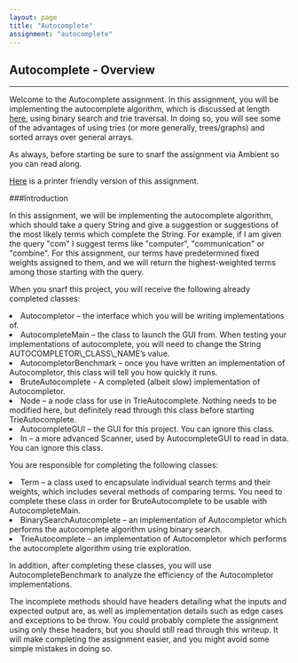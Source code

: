 ```yaml
---
layout: page
title: "Autocomplete"
assignment: "autocomplete"
---
```


## Autocomplete - Overview
---

Welcome to the Autocomplete assignment. In this assignment, you will be implementing the autocomplete algorithm, which is discussed at length [here](/autocomplete/1-autocomplete-algorithm.html), using binary search and trie traversal. In doing so, you will see some of the advantages of using tries (or more generally, trees/graphs) and sorted arrays over general arrays.

As always, before starting be sure to snarf the assignment via Ambient so you can read along.

[Here](printer-friendly.html) is a printer friendly version of this assignment.

###Introduction

In this assignment, we will be implementing the autocomplete algorithm, which should take a query String and give a suggestion or suggestions of the most likely  terms which complete the String. For example, if I am given the query "com" I suggest terms like "computer", "communication" or "combine". For this assignment, our terms have predetermined fixed weights assigned to them, and we will return the highest-weighted terms among those starting with the query.

When you snarf this project, you will receive the following already completed classes:

<li>Autocompletor – the interface which you will be writing implementations of.</li>
<li>AutocompleteMain – the class to launch the GUI from. When testing your implementations of autocomplete, you will need to change the String AUTOCOMPLETOR\_CLASS\_NAME’s value.</li>
<li>AutocompletorBenchmark – once you have written an implementation of Autocompletor, this class will tell you how quickly it runs.</li>
<li>BruteAutocomplete - A completed (albeit slow) implementation of Autocompletor. </li>
<li>Node – a node class for use in TrieAutocomplete. Nothing needs to be modified here, but definitely read through this class before starting TrieAutocomplete.</li>
<li>AutocompleteGUI – the GUI for this project. You can ignore this class.</li>
<li>In – a more advanced Scanner, used by AutocompleteGUI to read in data. You can ignore this class.</li>

You are responsible for completing the following classes:

<li>Term – a class used to encapsulate individual search terms and their weights, which includes several methods of comparing terms. You need to complete these class in order for BruteAutocomplete to be usable with AutocompleteMain.</li>
<li>BinarySearchAutocomplete – an implementation of Autocompletor which performs the autocomplete algorithm using binary search.</li>
<li>TrieAutocomplete – an implementation of Autocompletor which performs the autocomplete algorithm using trie exploration.</li>

In addition, after completing these classes, you will use AutocompleteBenchmark to analyze the efficiency of the Autocompletor implementations.

The incomplete methods should have headers detailing what the inputs and expected output are, as well as implementation details such as edge cases and exceptions to be throw. You could probably complete the assignment using only these headers, but you should still read through this writeup. It will make completing the assignment easier, and you might avoid some simple mistakes in doing so.

